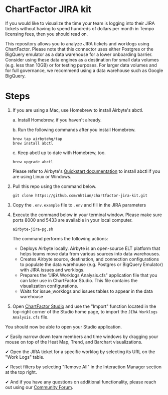 # ChartFactor JIRA kit

If you would like to visualize the time your team is logging into their JIRA tickets without having to spend hundreds of dollars per month in Tempo licensing fees, then you should read on.

This repository allows you to analyze JIRA tickets and worklogs using ChartFactor. Please note that this connector uses either Postgres or the BigQuery emulator as a data warehouse for a lower onboarding barrier.  Consider using these data engines as a destination for small data volumes (e.g. less than 10GB) or for testing purposes. For larger data volumes and for full governance, we recommend using a data warehouse such as Google BigQuery.

# Steps

1. If you are using a Mac, use Homebrew to install Airbyte's abctl.

    a. Install Homebrew, if you haven't already.

    b. Run the following commands after you install Homebrew.

    ```commandline
    brew tap airbytehq/tap
    brew install abctl
    ```

    c. Keep abctl up to date with Homebrew, too.

    ```commandline
    brew upgrade abctl
    ```

    Please refer to Airbyte's [Quickstart documentation](https://docs.airbyte.com/platform/using-airbyte/getting-started/oss-quickstart) to install abctl if you are using Linux or Windows.

2. Pull this repo using the command below.

    ```commandline
    git clone https://github.com/Aktiun/chartfactor-jira-kit.git
    ```

3. Copy the `.env.example` file to `.env` and fill in the JIRA parameters

4. Execute the command below in your terminal window. Please make sure ports 8000 and 5433 are available in your local computer. 

    ```commandline
    airbyte-jira-pg.sh
    ```

    The command performs the following actions:

    * Deploys Airbyte locally.  Airbyte is an open-source ELT platform that helps teams move data from various sources into data warehouses.
    * Creates Airbyte source, destination, and connection configurations to populate the data warehouse (e.g. Postgres or BigQuery Emulator) with JIRA issues and worklogs.
    * Prepares the "JIRA Worklogs Analysis.cfs" application file that you can later use in ChartFactor Studio. This file contains the visualization configurations.
    * Waits for issue_worklogs and issues tables to appear in the data warehouse

5. Open [ChartFactor Studio](https://chartfactor.com/studio) and use the "Import" function located in the top-right corner of the Studio home page, to import the `JIRA Worklogs Analysis.cfs` file.

You should now be able to open your Studio application.  

✔ Easily narrow down team members and time windows by dragging your mouse on top of the Heat Map, Trend, and Barchart visualizations. 

✔ Open the JIRA ticket for a specific worklog by selecting its URL on the "Work Logs" table. 

✔ Reset filters by selecting "Remove All" in the Interaction Manager section at the top right. 

✔ And if you have any questions on additional functionality, please reach out using our [Community Forum](https://community.chartfactor.com/).
